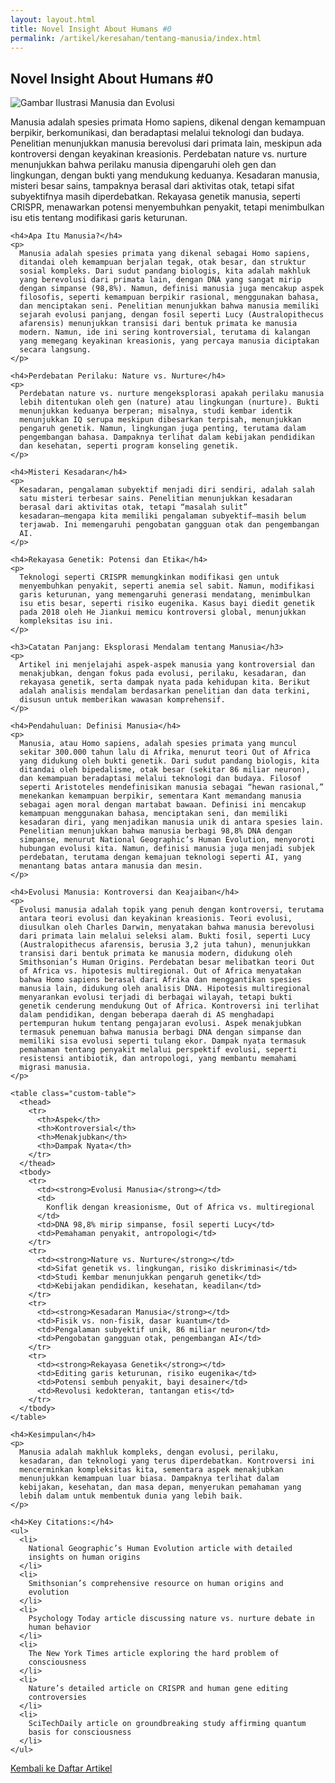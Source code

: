 ```yaml
---
layout: layout.html
title: Novel Insight About Humans #0
permalink: /artikel/keresahan/tentang-manusia/index.html
---
```


<div class="artikel-container">
  <h2 class="animate-on-scroll">Novel Insight About Humans #0</h2>

<img
    src="{{ '/artikel/summary-books/about-humans.webp' | url }}"
    alt="Gambar Ilustrasi Manusia dan Evolusi"
    class="artikel-gambar-utama animate-on-scroll"
  />

  <div class="artikel-konten animate-on-scroll">
    <p>
      Manusia adalah spesies primata Homo sapiens, dikenal dengan
      kemampuan berpikir, berkomunikasi, dan beradaptasi melalui teknologi
      dan budaya. Penelitian menunjukkan manusia berevolusi dari primata
      lain, meskipun ada kontroversi dengan keyakinan kreasionis.
      Perdebatan nature vs. nurture menunjukkan bahwa perilaku manusia
      dipengaruhi oleh gen dan lingkungan, dengan bukti yang mendukung
      keduanya. Kesadaran manusia, misteri besar sains, tampaknya berasal
      dari aktivitas otak, tetapi sifat subyektifnya masih diperdebatkan.
      Rekayasa genetik manusia, seperti CRISPR, menawarkan potensi
      menyembuhkan penyakit, tetapi menimbulkan isu etis tentang
      modifikasi garis keturunan.
    </p>

    <h4>Apa Itu Manusia?</h4>
    <p>
      Manusia adalah spesies primata yang dikenal sebagai Homo sapiens,
      ditandai oleh kemampuan berjalan tegak, otak besar, dan struktur
      sosial kompleks. Dari sudut pandang biologis, kita adalah makhluk
      yang berevolusi dari primata lain, dengan DNA yang sangat mirip
      dengan simpanse (98,8%). Namun, definisi manusia juga mencakup aspek
      filosofis, seperti kemampuan berpikir rasional, menggunakan bahasa,
      dan menciptakan seni. Penelitian menunjukkan bahwa manusia memiliki
      sejarah evolusi panjang, dengan fosil seperti Lucy (Australopithecus
      afarensis) menunjukkan transisi dari bentuk primata ke manusia
      modern. Namun, ide ini sering kontroversial, terutama di kalangan
      yang memegang keyakinan kreasionis, yang percaya manusia diciptakan
      secara langsung.
    </p>

    <h4>Perdebatan Perilaku: Nature vs. Nurture</h4>
    <p>
      Perdebatan nature vs. nurture mengeksplorasi apakah perilaku manusia
      lebih ditentukan oleh gen (nature) atau lingkungan (nurture). Bukti
      menunjukkan keduanya berperan; misalnya, studi kembar identik
      menunjukkan IQ serupa meskipun dibesarkan terpisah, menunjukkan
      pengaruh genetik. Namun, lingkungan juga penting, terutama dalam
      pengembangan bahasa. Dampaknya terlihat dalam kebijakan pendidikan
      dan kesehatan, seperti program konseling genetik.
    </p>

    <h4>Misteri Kesadaran</h4>
    <p>
      Kesadaran, pengalaman subyektif menjadi diri sendiri, adalah salah
      satu misteri terbesar sains. Penelitian menunjukkan kesadaran
      berasal dari aktivitas otak, tetapi “masalah sulit”
      kesadaran—mengapa kita memiliki pengalaman subyektif—masih belum
      terjawab. Ini memengaruhi pengobatan gangguan otak dan pengembangan
      AI.
    </p>

    <h4>Rekayasa Genetik: Potensi dan Etika</h4>
    <p>
      Teknologi seperti CRISPR memungkinkan modifikasi gen untuk
      menyembuhkan penyakit, seperti anemia sel sabit. Namun, modifikasi
      garis keturunan, yang memengaruhi generasi mendatang, menimbulkan
      isu etis besar, seperti risiko eugenika. Kasus bayi diedit genetik
      pada 2018 oleh He Jiankui memicu kontroversi global, menunjukkan
      kompleksitas isu ini.
    </p>

    <h3>Catatan Panjang: Eksplorasi Mendalam tentang Manusia</h3>
    <p>
      Artikel ini menjelajahi aspek-aspek manusia yang kontroversial dan
      menakjubkan, dengan fokus pada evolusi, perilaku, kesadaran, dan
      rekayasa genetik, serta dampak nyata pada kehidupan kita. Berikut
      adalah analisis mendalam berdasarkan penelitian dan data terkini,
      disusun untuk memberikan wawasan komprehensif.
    </p>

    <h4>Pendahuluan: Definisi Manusia</h4>
    <p>
      Manusia, atau Homo sapiens, adalah spesies primata yang muncul
      sekitar 300.000 tahun lalu di Afrika, menurut teori Out of Africa
      yang didukung oleh bukti genetik. Dari sudut pandang biologis, kita
      ditandai oleh bipedalisme, otak besar (sekitar 86 miliar neuron),
      dan kemampuan beradaptasi melalui teknologi dan budaya. Filosof
      seperti Aristoteles mendefinisikan manusia sebagai “hewan rasional,”
      menekankan kemampuan berpikir, sementara Kant memandang manusia
      sebagai agen moral dengan martabat bawaan. Definisi ini mencakup
      kemampuan menggunakan bahasa, menciptakan seni, dan memiliki
      kesadaran diri, yang menjadikan manusia unik di antara spesies lain.
      Penelitian menunjukkan bahwa manusia berbagi 98,8% DNA dengan
      simpanse, menurut National Geographic’s Human Evolution, menyoroti
      hubungan evolusi kita. Namun, definisi manusia juga menjadi subjek
      perdebatan, terutama dengan kemajuan teknologi seperti AI, yang
      menantang batas antara manusia dan mesin.
    </p>

    <h4>Evolusi Manusia: Kontroversi dan Keajaiban</h4>
    <p>
      Evolusi manusia adalah topik yang penuh dengan kontroversi, terutama
      antara teori evolusi dan keyakinan kreasionis. Teori evolusi,
      diusulkan oleh Charles Darwin, menyatakan bahwa manusia berevolusi
      dari primata lain melalui seleksi alam. Bukti fosil, seperti Lucy
      (Australopithecus afarensis, berusia 3,2 juta tahun), menunjukkan
      transisi dari bentuk primata ke manusia modern, didukung oleh
      Smithsonian’s Human Origins. Perdebatan besar melibatkan teori Out
      of Africa vs. hipotesis multiregional. Out of Africa menyatakan
      bahwa Homo sapiens berasal dari Afrika dan menggantikan spesies
      manusia lain, didukung oleh analisis DNA. Hipotesis multiregional
      menyarankan evolusi terjadi di berbagai wilayah, tetapi bukti
      genetik cenderung mendukung Out of Africa. Kontroversi ini terlihat
      dalam pendidikan, dengan beberapa daerah di AS menghadapi
      pertempuran hukum tentang pengajaran evolusi. Aspek menakjubkan
      termasuk penemuan bahwa manusia berbagi DNA dengan simpanse dan
      memiliki sisa evolusi seperti tulang ekor. Dampak nyata termasuk
      pemahaman tentang penyakit melalui perspektif evolusi, seperti
      resistensi antibiotik, dan antropologi, yang membantu memahami
      migrasi manusia.
    </p>

    <table class="custom-table">
      <thead>
        <tr>
          <th>Aspek</th>
          <th>Kontroversial</th>
          <th>Menakjubkan</th>
          <th>Dampak Nyata</th>
        </tr>
      </thead>
      <tbody>
        <tr>
          <td><strong>Evolusi Manusia</strong></td>
          <td>
            Konflik dengan kreasionisme, Out of Africa vs. multiregional
          </td>
          <td>DNA 98,8% mirip simpanse, fosil seperti Lucy</td>
          <td>Pemahaman penyakit, antropologi</td>
        </tr>
        <tr>
          <td><strong>Nature vs. Nurture</strong></td>
          <td>Sifat genetik vs. lingkungan, risiko diskriminasi</td>
          <td>Studi kembar menunjukkan pengaruh genetik</td>
          <td>Kebijakan pendidikan, kesehatan, keadilan</td>
        </tr>
        <tr>
          <td><strong>Kesadaran Manusia</strong></td>
          <td>Fisik vs. non-fisik, dasar kuantum</td>
          <td>Pengalaman subyektif unik, 86 miliar neuron</td>
          <td>Pengobatan gangguan otak, pengembangan AI</td>
        </tr>
        <tr>
          <td><strong>Rekayasa Genetik</strong></td>
          <td>Editing garis keturunan, risiko eugenika</td>
          <td>Potensi sembuh penyakit, bayi desainer</td>
          <td>Revolusi kedokteran, tantangan etis</td>
        </tr>
      </tbody>
    </table>

    <h4>Kesimpulan</h4>
    <p>
      Manusia adalah makhluk kompleks, dengan evolusi, perilaku,
      kesadaran, dan teknologi yang terus diperdebatkan. Kontroversi ini
      mencerminkan kompleksitas kita, sementara aspek menakjubkan
      menunjukkan kemampuan luar biasa. Dampaknya terlihat dalam
      kebijakan, kesehatan, dan masa depan, menyerukan pemahaman yang
      lebih dalam untuk membentuk dunia yang lebih baik.
    </p>

    <h4>Key Citations:</h4>
    <ul>
      <li>
        National Geographic’s Human Evolution article with detailed
        insights on human origins
      </li>
      <li>
        Smithsonian’s comprehensive resource on human origins and
        evolution
      </li>
      <li>
        Psychology Today article discussing nature vs. nurture debate in
        human behavior
      </li>
      <li>
        The New York Times article exploring the hard problem of
        consciousness
      </li>
      <li>
        Nature’s detailed article on CRISPR and human gene editing
        controversies
      </li>
      <li>
        SciTechDaily article on groundbreaking study affirming quantum
        basis for consciousness
      </li>
    </ul>

  </div>

  <a href="{{ '/kegiatan/' | url }}" class="tombol-kembali animate-on-scroll">
    <i class="fas fa-arrow-left"></i> Kembali ke Daftar Artikel
  </a>
</div>
